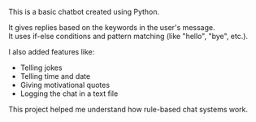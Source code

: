 This is a basic chatbot created using Python.

It gives replies based on the keywords in the user's message.  
It uses if-else conditions and pattern matching (like "hello", "bye", etc.).

I also added features like:
- Telling jokes
- Telling time and date
- Giving motivational quotes
- Logging the chat in a text file

This project helped me understand how rule-based chat systems work.
